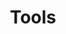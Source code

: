 ---
# Accomplishments widget.
widget: "howto"  # See https://sourcethemes.com/academic/docs/page-builder/
headless: true  # This file represents a page section.
active: true  # Activate this widget? true/false
weight: 4 # Order that this section will appear.
title: "Tools"
subtitle: ""

# Date format
#   Refer to https://sourcethemes.com/academic/docs/customization/#date-format
date_format: "Jan 2006"

# Accomplishments.
#   Add/remove as many `[[item]]` blocks below as you like.
#   `title`, `organization` and `date_start` are the required parameters.
#   Leave other parameters empty if not required.
#   Begin/end multi-line descriptions with 3 quotes `"""`.
item: 
smallItem: 
 - title: "Securing Cloud-Native Workloads on AWS"
   summary: "aquasec.com"
   linkText: ""
   linkUrl: "https://www.aquasec.com/solutions/aws-container-security/" 
   openNewWindow: 
   image: "https://res.cloudinary.com/agile-seo/image/fetch/w_62,dpr_1.0,d_blank_am8gzx.png/https%3A%2F%2Flogo.clearbit.com%2Faquasec.com%3Fsize%3D250"
 - title: "Managed Cloud Workload Protection"
   summary: "masergy.com"
   linkText: ""
   linkUrl: "https://www.masergy.com/managed-security/unified-enterprise-security/cloud-workload-protection/" 
   openNewWindow: 
   image: "https://res.cloudinary.com/agile-seo/image/fetch/w_62,dpr_1.0,d_blank_am8gzx.png/https%3A%2F%2Flogo.clearbit.com%2Fmasergy.com%3Fsize%3D250"
 - title: "Cloud Workload Protection - Symantec"
   summary: "symantec.com"
   linkText: ""
   linkUrl: "https://www.symantec.com/products/cloud-workload-protection" 
   openNewWindow: 
   image: "https://res.cloudinary.com/agile-seo/image/fetch/w_62,dpr_1.0,d_blank_am8gzx.png/https%3A%2F%2Flogo.clearbit.com%2Fsymantec.com%3Fsize%3D250"
 - title: "Host-Based Workload Protection - Palo Alto Networks"
   summary: "paloaltonetworks.com"
   linkText: ""
   linkUrl: "https://www.paloaltonetworks.com/products/secure-the-cloud/host-based-workload-protection" 
   openNewWindow: 
   image: "https://res.cloudinary.com/agile-seo/image/fetch/w_62,dpr_1.0,d_blank_am8gzx.png/https%3A%2F%2Flogo.clearbit.com%2Fpaloaltonetworks.com%3Fsize%3D250"
 - title: "McAfee Cloud Workload Security"
   summary: "mcafee.com"
   linkText: ""
   linkUrl: "https://www.mcafee.com/enterprise/en-us/products/cloud-workload-security.html" 
   openNewWindow: 
   image: "https://res.cloudinary.com/agile-seo/image/fetch/w_62,dpr_1.0,d_blank_am8gzx.png/https%3A%2F%2Flogo.clearbit.com%2Fmcafee.com%3Fsize%3D250"
---